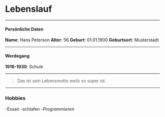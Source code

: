 # Lebenslauf
---

#### Persönliche Daten

**Name**: Hans Peterson
**Alter**: 56
**Geburt**: 01.01.1900
**Geburtsort**: Musterstadt

---

#### Werdegang
**1916-1930**: Schule

---

> Das ist sein Lebensmotto
> weils so super ist.

---

### Hobbies

-Essen
-schlafen
-_Programmieren_

